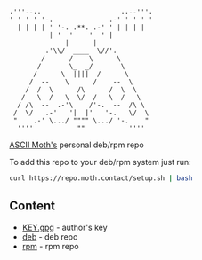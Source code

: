 ```
.'''--..                    ..--'''.
' ' ' ' '-.              .-' ' ' ' '
  | | | | ' '-. .**. .-' ' | | | |
          | '  '    '  ' |
              |      |
         .'\\/  ____  \//'.
        /      /    \      \
       /       \_  _/       \
      /      \  ||||  /      \
     /  --    \      /    --  \
    /  /  \      /\      /  \  \
   /   \  /   \  \/  /   \  /   \
  / /\  --  .-'\    /'-.  --  /\ \
 /  \/   .-'   '|  |'   '-.   \/  \
 "    .-' \.../ """" \.../ '-.    "
  ''''           ""           ''''
```

[ASCII Moth's](https://github.com/asciimoth) personal deb/rpm repo

To add this repo to your deb/rpm system just run:
```sh
curl https://repo.moth.contact/setup.sh | bash
```

## Content
- [KEY.gpg](https://repo.moth.contact/KEY.gpg) - author's key
- [deb](https://repo.moth.contact/deb) - deb repo
- [rpm](https://repo.moth.contact/rpm) - rpm repo

